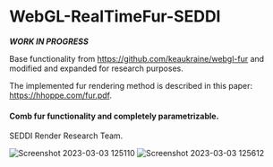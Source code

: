 # WebGL-RealTimeFur-SEDDI

*******WORK IN PROGRESS*******

Base functionality from https://github.com/keaukraine/webgl-fur and modified and expanded for research purposes.

The implemented fur rendering method is described in this paper: https://hhoppe.com/fur.pdf.

<h4>Comb fur functionality and completely parametrizable.</h4>

SEDDI Render Research Team.


![Screenshot 2023-03-03 125110](https://user-images.githubusercontent.com/79087129/222713765-d4a107fb-fddd-414e-b368-173d93ea27ec.png)
![Screenshot 2023-03-03 125612](https://user-images.githubusercontent.com/79087129/222714422-a44861be-5b0b-4a80-83a5-c67d1e50476a.png)
